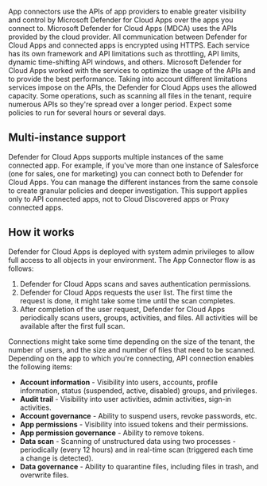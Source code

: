 App connectors use the APIs of app providers to enable greater visibility and control by Microsoft Defender for Cloud Apps over the apps you connect to. Microsoft Defender for Cloud Apps (MDCA) uses the APIs provided by the cloud provider. All communication between Defender for Cloud Apps and connected apps is encrypted using HTTPS. Each service has its own framework and API limitations such as throttling, API limits, dynamic time-shifting API windows, and others. Microsoft Defender for Cloud Apps worked with the services to optimize the usage of the APIs and to provide the best performance. Taking into account different limitations services impose on the APIs, the Defender for Cloud Apps uses the allowed capacity. Some operations, such as scanning all files in the tenant, require numerous APIs so they're spread over a longer period. Expect some policies to run for several hours or several days.

## Multi-instance support

Defender for Cloud Apps supports multiple instances of the same connected app. For example, if you've more than one instance of Salesforce (one for sales, one for marketing) you can connect both to Defender for Cloud Apps. You can manage the different instances from the same console to create granular policies and deeper investigation. This support applies only to API connected apps, not to Cloud Discovered apps or Proxy connected apps.

## How it works

Defender for Cloud Apps is deployed with system admin privileges to allow full access to all objects in your environment. The App Connector flow is as follows:

1.  Defender for Cloud Apps scans and saves authentication permissions.
2.  Defender for Cloud Apps requests the user list. The first time the request is done, it might take some time until the scan completes.
3.  After completion of the user request, Defender for Cloud Apps periodically scans users, groups, activities, and files. All activities will be available after the first full scan.

Connections might take some time depending on the size of the tenant, the number of users, and the size and number of files that need to be scanned. Depending on the app to which you're connecting, API connection enables the following items:

 -  **Account information** \- Visibility into users, accounts, profile information, status (suspended, active, disabled) groups, and privileges.
 -  **Audit trail** \- Visibility into user activities, admin activities, sign-in activities.
 -  **Account governance** \- Ability to suspend users, revoke passwords, etc.
 -  **App permissions** \- Visibility into issued tokens and their permissions.
 -  **App permission governance** \- Ability to remove tokens.
 -  **Data scan** \- Scanning of unstructured data using two processes -periodically (every 12 hours) and in real-time scan (triggered each time a change is detected).
 -  **Data governance** \- Ability to quarantine files, including files in trash, and overwrite files.

